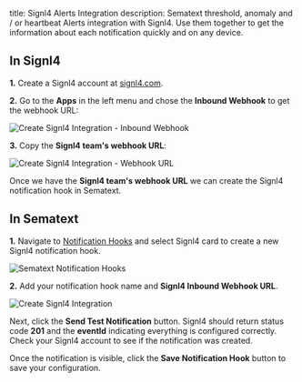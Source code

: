 title: Signl4 Alerts Integration
description: Sematext threshold, anomaly and / or heartbeat Alerts integration with Signl4. Use them together to get the information about each notification quickly and on any device.

## In Signl4

**1.** Create a Signl4 account at [signl4.com](https://www.signl4.com).

**2.** Go to the **Apps** in the left menu and chose the **Inbound Webhook** to get the webhook URL:

<img class="content-modal-image" alt="Create Signl4 Integration - Inbound Webhook" src="../../images/integrations/create-signl4-integration-inbound-webhook.png" title="Create Signl4 Integration - Inbound Webhook">

**3.** Copy the **Signl4 team's webhook URL**:

<img class="content-modal-image" alt="Create Signl4 Integration - Webhook URL" src="../../images/integrations/create-signl4-integration-webhook-url.png" title="Create Signl4 Integration - Webhook URL">

Once we have the **Signl4 team's webhook URL** we can create the Signl4 notification hook in Sematext.

## In Sematext

**1.** Navigate to [Notification Hooks](https://apps.sematext.com/ui/webhook-create) and select Signl4 card to create a new Signl4 notification hook.

![Sematext Notification Hooks](https://sematext.com/docs/images/integrations/sematext-notification-hooks.png  "Sematext Notification Hook")

**2.** Add your notification hook name and **Signl4 Inbound Webhook URL**.

<img class="content-modal-image" alt="Create Signl4 Integration" src="../../images/integrations/create-signl4-integration.png" title="Create Signl4 Integration">

Next, click the **Send Test Notification** button. Signl4 should return status code **201** and the **eventId** indicating everything is configured correctly. Check your Signl4 account to see if the notification was created. 

Once the notification is visible, click the **Save Notification Hook** button to save your configuration. 